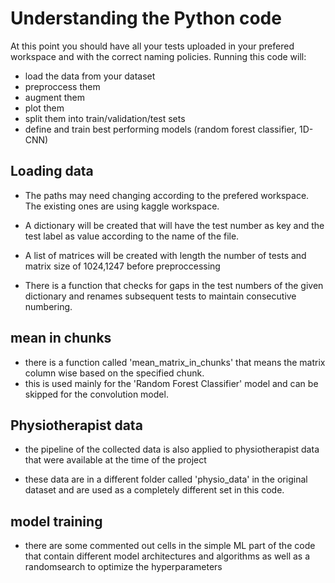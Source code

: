 # Understanding the Python code

At this point you should have all your tests uploaded in your prefered workspace and with the correct naming policies.
Running this code will:
 - load the data from your dataset 
 - preproccess them
 - augment them 
 - plot them
 - split them into train/validation/test sets
 - define and train best performing models (random forest classifier, 1D-CNN)

## Loading data

- The paths may need changing according to the prefered workspace. The existing ones are using kaggle workspace.

- A dictionary will be created that will have the test number as key and the test label as value according to the name of the file.

- A list of matrices will be created with length the number of tests and matrix size of 1024,1247 before preproccessing

- There is a function that checks for gaps in the test numbers of the given dictionary and renames subsequent tests to maintain consecutive numbering.

## mean in chunks

- there is a function called 'mean_matrix_in_chunks' that means the matrix column wise based on the specified chunk.
- this is used mainly for the 'Random Forest Classifier' model and can be skipped for the convolution model.

## Physiotherapist data

- the pipeline of the collected data is also applied to physiotherapist data that were available at the time of the project

- these data are in a different folder called 'physio_data' in the original dataset and are used as a completely different set in this code.

## model training

- there are some commented out cells in the simple ML part of the code that contain different model architectures and algorithms as well as a randomsearch to optimize the hyperparameters 


